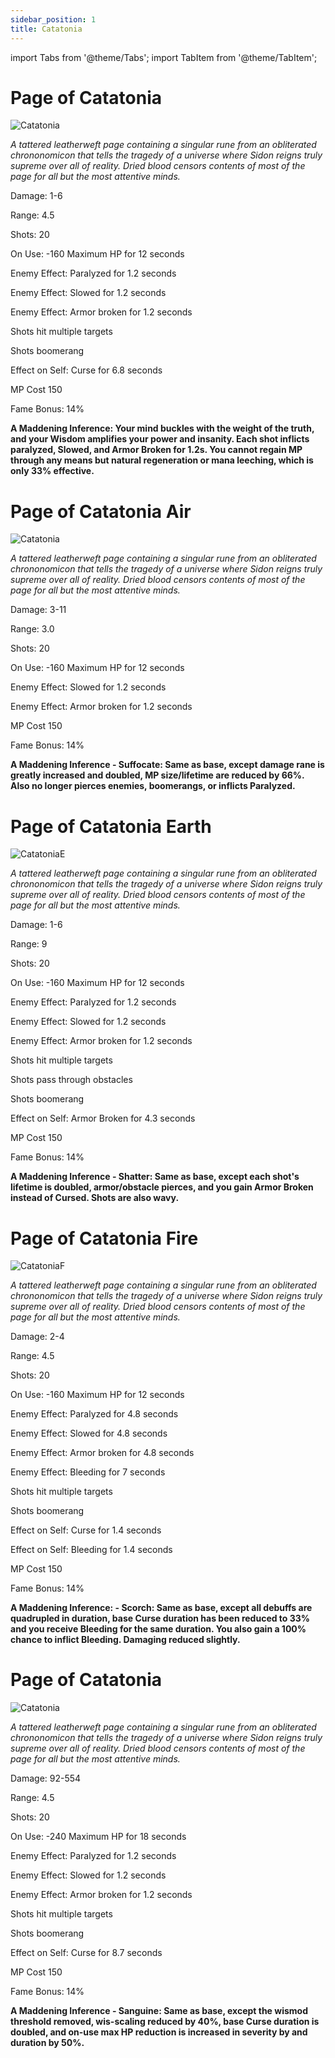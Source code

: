 ```yaml
---
sidebar_position: 1
title: Catatonia
---
```


import Tabs from '@theme/Tabs';
import TabItem from '@theme/TabItem';

<Tabs>
  <TabItem value="Page of Catatonia" label="Page of Catatonia" default>

# Page of Catatonia

![Catatonia](https://vwiki.valorserver.com/api/item/picture/page%20of%20catatonia)

<i>A tattered leatherweft page containing a singular rune from an obliterated chrononomicon that tells the tragedy of a universe where Sidon reigns truly supreme over all of reality. Dried blood censors contents of most of the page for all but the most attentive minds.</i>

Damage: 1-6

Range: 4.5

Shots: 20

On Use: -160 Maximum HP for 12 seconds

Enemy Effect: Paralyzed for 1.2 seconds

Enemy Effect: Slowed for 1.2 seconds

Enemy Effect: Armor broken for 1.2 seconds

Shots hit multiple targets

Shots boomerang

Effect on Self: Curse for 6.8 seconds

MP Cost 150

Fame Bonus: 14% 

**A Maddening Inference: Your mind buckles with the weight of the truth, and your Wisdom amplifies your power and insanity. Each shot inflicts paralyzed, Slowed, and Armor Broken for 1.2s. You cannot regain MP through any means but natural regeneration or mana leeching, which is only 33% effective.**

  </TabItem>
  <TabItem value="Air" label="Air">

# Page of Catatonia Air

![Catatonia](https://vwiki.valorserver.com/api/item/picture/page%20of%20catatonia%20air)

<i>A tattered leatherweft page containing a singular rune from an obliterated chrononomicon that tells the tragedy of a universe where Sidon reigns truly supreme over all of reality. Dried blood censors contents of most of the page for all but the most attentive minds.</i>

Damage: 3-11

Range: 3.0

Shots: 20

On Use: -160 Maximum HP for 12 seconds

Enemy Effect: Slowed for 1.2 seconds

Enemy Effect: Armor broken for 1.2 seconds

MP Cost 150

Fame Bonus: 14% 

**A Maddening Inference - Suffocate: Same as base, except damage rane is greatly increased and doubled, MP size/lifetime are reduced by 66%. Also no longer pierces enemies, boomerangs, or inflicts Paralyzed.**

  </TabItem>
  <TabItem value="Earth" label="Earth">

# Page of Catatonia Earth

![CatatoniaE](https://vwiki.valorserver.com/api/item/picture/page%20of%20catatonia%20earth)

<i>A tattered leatherweft page containing a singular rune from an obliterated chrononomicon that tells the tragedy of a universe where Sidon reigns truly supreme over all of reality. Dried blood censors contents of most of the page for all but the most attentive minds.</i>

Damage: 1-6

Range: 9

Shots: 20

On Use: -160 Maximum HP for 12 seconds

Enemy Effect: Paralyzed for 1.2 seconds

Enemy Effect: Slowed for 1.2 seconds

Enemy Effect: Armor broken for 1.2 seconds

Shots hit multiple targets

Shots pass through obstacles

Shots boomerang

Effect on Self: Armor Broken for 4.3 seconds

MP Cost 150

Fame Bonus: 14% 

**A Maddening Inference - Shatter: Same as base, except each shot's lifetime is doubled, armor/obstacle pierces, and you gain Armor Broken instead of Cursed. Shots are also wavy.**

  </TabItem>
  <TabItem value="Fire" label="Fire">

# Page of Catatonia Fire

![CatatoniaF](https://vwiki.valorserver.com/api/item/picture/page%20of%20catatonia%20fire)

<i>A tattered leatherweft page containing a singular rune from an obliterated chrononomicon that tells the tragedy of a universe where Sidon reigns truly supreme over all of reality. Dried blood censors contents of most of the page for all but the most attentive minds.</i>

Damage: 2-4

Range: 4.5

Shots: 20

On Use: -160 Maximum HP for 12 seconds

Enemy Effect: Paralyzed for 4.8 seconds

Enemy Effect: Slowed for 4.8 seconds

Enemy Effect: Armor broken for 4.8 seconds

Enemy Effect: Bleeding for 7 seconds

Shots hit multiple targets

Shots boomerang

Effect on Self: Curse for 1.4 seconds

Effect on Self: Bleeding for 1.4 seconds

MP Cost 150

Fame Bonus: 14% 

**A Maddening Inference: - Scorch: Same as base, except all debuffs are quadrupled in duration, base Curse duration has been reduced to 33% and you receive Bleeding for the same duration. You also gain a 100% chance to inflict Bleeding. Damaging reduced slightly.**

  </TabItem>
  <TabItem value="Water" label="Water">

# Page of Catatonia

![Catatonia](https://vwiki.valorserver.com/api/item/picture/page%20of%20catatonia)

<i>A tattered leatherweft page containing a singular rune from an obliterated chrononomicon that tells the tragedy of a universe where Sidon reigns truly supreme over all of reality. Dried blood censors contents of most of the page for all but the most attentive minds.</i>

Damage: 92-554

Range: 4.5

Shots: 20

On Use: -240 Maximum HP for 18 seconds

Enemy Effect: Paralyzed for 1.2 seconds

Enemy Effect: Slowed for 1.2 seconds

Enemy Effect: Armor broken for 1.2 seconds

Shots hit multiple targets

Shots boomerang

Effect on Self: Curse for 8.7 seconds

MP Cost 150

Fame Bonus: 14% 

**A Maddening Inference - Sanguine: Same as base, except the wismod threshold removed, wis-scaling reduced by 40%, base Curse duration is doubled, and on-use max HP reduction is increased in severity by and duration by 50%.**

  </TabItem>
</Tabs>
